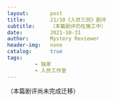 ```yaml
---
layout:       post
title:        21/10《入世三则》剧评
subtitle:     （本篇剧评仍在施工中）
date:         2021-10-31
author:       Mystery Reviewer
header-img:   none
catalog:      true
tags:
         - 独家
         - 入世工作室
---
```


（本篇剧评尚未完成迁移）

